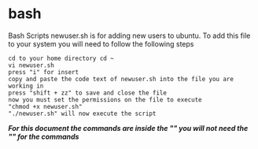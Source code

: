# bash
Bash Scripts
newuser.sh is for adding new users to ubuntu.
To add this file to your system you will need to follow the following steps
    
    cd to your home directory cd ~
    vi newuser.sh
    press "i" for insert
    copy and paste the code text of newuser.sh into the file you are working in
    press "shift + zz" to save and close the file
    now you must set the permissions on the file to execute
    "chmod +x newuser.sh"
    "./newuser.sh" will now execute the script


***For this document the commands are inside the "" you will not need the "" for the commands***
